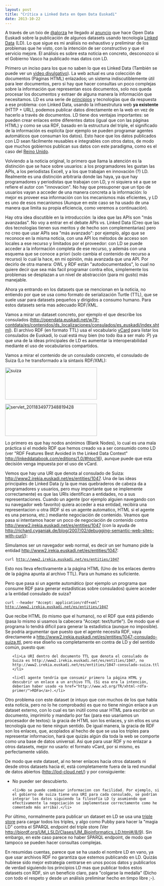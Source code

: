 ```yaml
---
layout: post
title: "Crítica a Linked Data en Open Data Euskadi"
date: 2013-10-22
---
```


A través de un txio de <a href="https://twitter.com/alorza">@alorza</a> he llegado al <a href="http://opendata.blog.euskadi.net/blog-es/tecnico/datos-sobre-cargos-publicos-y-entidades-publicas-y-privadas-de-euskadi-en-linked-data/">anuncio</a> que hace Open Data Euskadi sobre la publicación de algunos datasets usando tecnología <a href="http://es.wikipedia.org/wiki/Linked_Data">Linked Data</a> (LD). Lo que sigue es mi análisis no exhaustivo y preliminar de los problemas que he visto, con la intención de ser constructivo y que el servicio mejore. El análisis es sobre esta noticia en concreto, desconozco si el Gobierno Vasco ha publicado mas datos con LD.

Primero un inciso para los que no saben lo que es Linked Data (También se puede ver un <a href="https://vimeo.com/42962819">video divulgativo</a>). La web actual es una colección de documentos (Páginas HTML) enlazados; un sistema indiscutiblemente útil para leer documentos, pero si hay que hacer consultas un poco complejas sobre la información que representan esos documentos, solo nos queda procesar los documentos y extraer de alguna manera la información que necesitamos. LD es una serie de <a href="http://www.w3.org/DesignIssues/LinkedData.html">principios</a> y tecnologías que da respuesta a ese problema: con Linked Data, usando la infraestrutura web <strong>ya existente</strong> (HTTP + URL), podemos publicar datos directamente en la web en vez de hacerlo a través de documentos. LD tiene dos ventajas importantes: se pueden crear enlaces entre diferentes datos (igual que con las páginas HTML) y como se usa RDF, basado en la estructura del triple, el significado de la información es explícita (por ejemplo se pueden programar agentes automáticos que consuman los datos). Esto hace que los datos publicados con LD sean fácilmente reusables e integrables con otros datos, de modo que muchos gobiernos publican sus datos con este paradigma, como es el caso del <a href="http://data.gov.uk/linked-data">Reino Unido</a>.

Volviendo a la noticia original, lo primero que llama la atención es la distinción que se hace sobre usuarios: a los programadores les gustan las APIs, a los periodistas Excell, y a los que trabajan en innovación (?) LD. Realmente es una distinción arbitraria donde las haya, ya que hay programadores y periodistas que trabajan con LD, y ni siquiera sé a que se refiere el autor con "innovacion". No hay que presuponer que un tipo de usuarios vayan a acceder de una manera concreta a la información: lo mejor es proveer esa información con los mecanismos más eficientes, y LD es uno de esos mecanismos (Aunque en este caso se ha usado de una manera que limita su propia eficiencia, como veremos a continuación).

Hay otra idea discutible en la introducción: la idea que las APIs son "más avanzadas". No voy a entrar en el debate APIs vs. Linked Data (Creo que las dos tecnologías tienen sus meritos y de hecho son complementarias) pero no creo que usar APIs sea "más avanzado": por ejemplo, algo que se reconoce en la misma noticia, con una API los métodos de acceso son locales a ese recurso y limitados por el proveedor: con LD se puede acceder a la información completa de ese recurso, y además con una esquema que se conoce a priori (solo cambia el contenido de recurso a recurso) lo cual la hace, en mi opinión, más avanzada que una API. Por decirlo de otra manera: OWL y RDF están "autodocumentados", lo cual no quiere decir que sea más facil programar contra ellos, simplemente los problemas se desplazan a un nivel de abstracción (para mi gusto) más manejable.

Ahora ya entrando en los datasets que se mencionan en la noticia, no entiendo por que se usa como formato de serialización Turtle (TTL), que se suele usar para datasets pequeños y dirigidos a consumo humano. Para estos datasets seria mas adecuado RDF/XML.

Vamos a mirar un dataset concreto, por ejemplo el que describe los consulados (http://opendata.euskadi.net/w79-contdata/es/contenidos/ds_localizaciones/consulados/es_euskadi/index.shtml). El archivo RDF (en formato TTL) usa el vocabulario <a href="http://www.w3.org/TR/vcard-rdf/">vCard</a> para listar los consulados de Euskadi, lo cual está muy bien (no todo iba a ser malo :P) ya que una de la ideas principales de LD es aumentar la interoperabilidad mediante el uso de vocabularios compartidos. 

Vamos a mirar el contenido de un consulado concreto, el consulado de Suiza (Lo he transformado a la sintaxis RDF/XML):


<a href="http://mikeleganaaranguren.files.wordpress.com/2013/10/suiza.png"><img src="http://mikeleganaaranguren.files.wordpress.com/2013/10/suiza.png?w=300" alt="suiza" width="300" height="105" class="alignnone size-medium wp-image-589" /></a>

<a href="http://mikeleganaaranguren.files.wordpress.com/2013/10/servlet_2011834977348819428.png"><img src="http://mikeleganaaranguren.files.wordpress.com/2013/10/servlet_2011834977348819428.png?w=300" alt="servlet_2011834977348819428" width="300" height="105" class="alignnone size-medium wp-image-590" /></a>

Lo primero es que hay nodos anónimos (Blank Nodes), lo cual es una mala práctica si el modelo RDF que hemos creado va a ser consumido como LD (ver "RDF Features Best Avoided in the Linked Data Context" http://linkeddatabook.com/editions/1.0/#htoc16), aunque puede que esta decisión venga impuesta por el uso de vCard. 

Vemos que hay una URI que denota al consulado de Suiza: http://www2.irekia.euskadi.net/es/entities/1047. Una de las ideas principales de Linked Data (y la que mas quebraderos de cabeza da a programadores y usuarios, pero muy importante que se implemente correctamente) es que las URIs identifican a entidades, no a sus representaciones. Cuando un agente (por ejemplo alguien navegando con su navegador web favorito) quiera acceder a esa entidad, recibira una representacion u otra (RDF si es un agente automatico, HTML si el agente es una persona, etc.) mediante negociación de contenido. Veamos que pasa si intentamos hacer un poco de negociación de contenido contra http://www2.irekia.euskadi.net/es/entities/1047 (con la ayuda de http://richard.cyganiak.de/blog/2007/02/debugging-semantic-web-sites-with-curl/): 

Simulamos ser un navegador web normal, es decir un ser humano pide la entidad http://www2.irekia.euskadi.net/es/entities/1047: 

<code>curl http://www2.irekia.euskadi.net/es/entities/1047</code>

Esto nos lleva efectivamente a la página HTML (Uno de los enlaces dentro de la página apunta al archivo TTL). Para un humano es suficiente.

Pero que pasa si un agente automático (por ejemplo un programa que consume RDF para generar estadísticas sobre consulados) quiere acceder a la entidad consulado de suiza? 

<code>curl --header "Accept: application/rdf+xml" http://www2.irekia.euskadi.net/es/entities/1047</code>

Que recibe HTML (lo mismo que el humano), no el RDF que está pidiendo (pasa lo mismo si usamos la cabecera "Accept: text/turtle"). De modo que el programa lo tendrá dificil para generar la estadística (aunque no imposible). Se podria argumentar que puesto que el agente necesita RDF, vaya directamente a http://www2.irekia.euskadi.net/es/entities/1047-consulado-suiza.ttl, pero ese diseño va completamente en contra de LD y del sentido común, puesto que: 

<ul>

	<li>La URI dentro del documento TTL que denota el consulado de Suiza es http://www2.irekia.euskadi.net/es/entities/1047, no http://www2.irekia.euskadi.net/es/entities/1047-consulado-suiza.ttl </li>
 
	<li>El agente tendría que consumir primero la página HTML y descubrir un enlace a un archivo TTL (Si esa era la intención, deberían haber usado <a href="http://www.w3.org/TR/xhtml-rdfa-primer/">RDFa</a>).</li>
</ul>

Otro problema con este dataset (e intuyo que con muchos de los que habla esta noticia, pero no lo he comprobado) es que no tiene ningún enlace a un dataset externo, con lo cual es tan inútil como usar HTML para escribir un documento, imprimirlo y mandarlo por fax (para eso usariamos un procesador de textos): la gracia de HTML son los enlaces, y sin ellos es una tecnología que no tiene ningun sentido. De igual manera, la gracia de RDF son los enlaces, que, acoplados al hecho de que se usa los triples para representar informacion, hará que quizás algún día toda la web se comporte como una base de datos universal. Asi que para usar RDF y no enlazar a otros datasets, mejor no usarlo: el formato vCard, por si mismo, es perfectamente válido. 

De modo que este dataset, al no tener enlaces hacia otros datasets ni desde otros datasets hacia él, está completamente fuera de la red mundial de datos abiertos (http://lod-cloud.net/) y por consiguiente: 

<ul>
	<li>No pueder ser descubierto.</li>
 
	<li>No se puede combinar informacion con facilidad. Por ejemplo, si el gobierno de suiza tiene una URI para cada consulado, se podrían integrar los datos siguiendo la filosofía LD (y asumiendo que efectivamente la negociación se implementase correctamente como he comentado más arriba).</li>
</ul>

Por último, normalmente para publicar un dataset en LD se usa una <a href="http://en.wikipedia.org/wiki/Triplestore">triple store</a> para cargar todos los triples, y algo como Pubby para hacer la "magia LD" contra el SPARQL endpoint del triple store (Ver http://biordf.org/UM_LSLD/Clases/UM_Bioinformatics_LD.html#/8/9). Sin embargo, en este caso parece no haber SPARQL endpoint, de modo que tampoco se pueden hacer consultas complejas.

En resumidas cuentas, parece que se ha usado el nombre LD en vano, ya que usar archivos RDF no garantiza que estemos publicando en LD. Quizás hubiese sido mejor estrategia centrarse en unos pocos datos y publicarlos de verdad siguiendo los principios LD mas que publicar todos estos datasets con RDF, sin un beneficio claro, para "colgarse la medalla" (Dicho con todo el respeto y desde un análisis preliminar hecho en timpo libre ;-).


